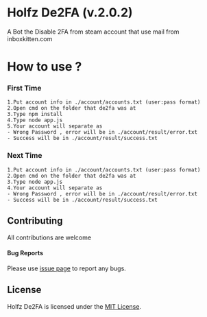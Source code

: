 # Holfz De2FA (v.2.0.2)

A Bot the Disable 2FA from steam account that use mail from inboxkitten.com

# How to use ?
### First Time
	1.Put account info in ./account/accounts.txt (user:pass format)
	2.Open cmd on the folder that de2fa was at
	3.Type npm install
	4.Type node app.js
	5.Your account will separate as 
	- Wrong Password , error will be in ./account/result/error.txt 
	- Success will be in ./account/result/success.txt
### Next Time
	1.Put account info in ./account/accounts.txt (user:pass format)
	2.Open cmd on the folder that de2fa was at
	3.Type node app.js
	4.Your account will separate as 
	- Wrong Password , error will be in ./account/result/error.txt 
	- Success will be in ./account/result/success.txt
	
## Contributing

All contributions are welcome

#### Bug Reports
Please use [issue page](https://github.com/holfz/de2fa/issues) to report any bugs.

## License
Holfz De2FA is licensed under the [MIT License](https://github.com/Holfz/de2fa/blob/master/LICENSE).
